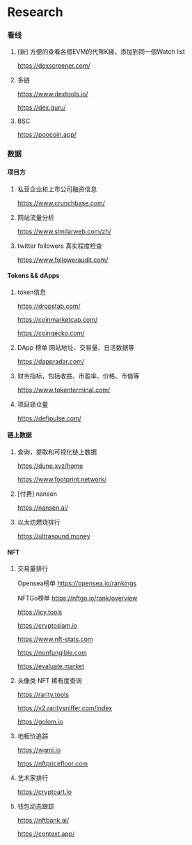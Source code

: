 # Research

### 看线

1. [新] 方便的查看各個EVM的代幣K綫，添加到同一個Watch list

   https://dexscreener.com/

2. 多链

   https://www.dextools.io/

   https://dex.guru/

3. BSC

   https://poocoin.app/

### 数据

#### 项目方

1. 私营企业和上市公司融资信息

   https://www.crunchbase.com/

2. 网站流量分析

   https://www.similarweb.com/zh/ 

3. twitter followers 真实程度检查

   https://www.followeraudit.com/ 

#### Tokens && dApps

1. token信息

   https://dropstab.com/

   https://coinmarketcap.com/

   https://coingecko.com/

2. DApp 榜单 网站地址、交易量、日活数据等

   https://dappradar.com/

3. 财务指标，包括收益、市盈率、价格、市值等

   https://www.tokenterminal.com/

4. 项目锁仓量

   https://defipulse.com/ 

#### 链上数据

1. 查询，提取和可视化链上数据

   https://dune.xyz/home 

   https://www.footprint.network/

2. [付费] nansen

   https://nansen.ai/

3. 以太坊燃烧排行

   https://ultrasound.money

#### NFT

1. 交易量排行

   Opensea榜单 https://opensea.io/rankings

   NFTGo榜单 https://nftgo.io/rank/overview

   https://icy.tools

   https://cryptoslam.io

   https://www.nft-stats.com

   https://nonfungible.com

   https://evaluate.market

2. 头像类 NFT 稀有度查询

   https://rarity.tools

   https://v2.raritysniffer.com/index

   https://golom.io

3. 地板价追踪

   https://wgmi.io

   https://nftpricefloor.com

4. 艺术家排行

   https://cryptoart.io

5. 钱包动态跟踪

   https://nftbank.ai/

   https://context.app/

